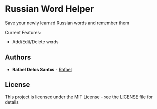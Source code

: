 # Russian Word Helper

Save your newly learned Russian words and remember them

Current Features:
- Add/Edit/Delete words


## Authors

* **Rafael Delos Santos** - [Rafael](https://github.com/rafaelph)

## License

This project is licensed under the MIT License - see the [LICENSE](LICENSE) file for details